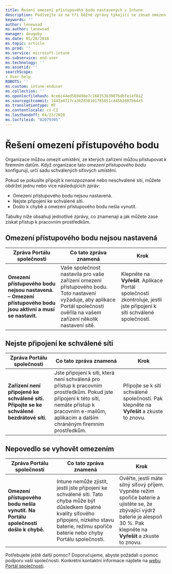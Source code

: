 ```yaml
---
title: Řešení omezení přístupového bodu nastavených v Intune
description: Podívejte se na tři běžné zprávy týkající se zásad omezení přístupového bodu Intune a zjistěte, jak je řešit.
keywords: ''
author: lenewsad
ms.author: lanewsad
manager: dougeby
ms.date: 05/28/2018
ms.topic: article
ms.prod: ''
ms.service: microsoft-intune
ms.subservice: end-user
ms.technology: ''
ms.assetid: ''
searchScope:
- User help
ROBOTS: ''
ms.custom: intune-enduser
ms.collection: ''
ms.openlocfilehash: 8ce6c44ed569498e7c168353b39876dbfe14f8a2
ms.sourcegitcommit: 1442a4717ca362d38101785851cd45b2687b64e5
ms.translationtype: MT
ms.contentlocale: cs-CZ
ms.lasthandoff: 04/23/2020
ms.locfileid: "82079395"
---
```

# <a name="resolve-access-point-restrictions"></a>Řešení omezení přístupového bodu

Organizace můžou omezit umístění, ze kterých zařízení můžou přistupovat k firemním datům.
Když organizace tato *omezení přístupového bodu* konfigurují, určí sadu schválených síťových umístění.  

Pokud se pokusíte připojit k nerozpoznané nebo neschválené síti, můžete obdržet jednu nebo více následujících zpráv:

* Omezení přístupového bodu nejsou nastavená.
* Nejste připojení ke schválené síti.
* Došlo k chybě a omezení přístupového bodu nešla vynutit.

 Tabulky níže obsahují jednotlivé zprávy, co znamenají a jak můžete zase získat přístup k pracovním prostředkům.

## <a name="access-point-restrictions-not-set-up"></a>Omezení přístupového bodu nejsou nastavená  
| Zpráva Portálu společnosti | Co tato zpráva znamená | Krok                                                               
|------------------------|--------------------------|--------------------------|
| **Omezení přístupového bodu nejsou nastavená. – Omezení přístupového bodu jsou aktivní a musí se nastavit.** | Vaše společnost nastavila pro vaše zařízení omezení přístupového bodu. Toto nastavení vyžaduje, aby aplikace Portál společnosti ověřila na vašem zařízení několik nastavení sítě. | Klepněte na **Vyřešit**. Aplikace Portál společnosti zkontroluje, jestli jste připojení k síti schválené společností. |

## <a name="not-connected-to-an-approved-network"></a>Nejste připojení ke schválené síti  

| Zpráva Portálu společnosti | Co tato zpráva znamená | Krok                                                                   
|------------------------|-----------------------------------|--------------------------|
| **Zařízení není připojené ke schválené síti. Připojte se ke schválené bezdrátové síti.** | Jste připojení k síti, která není schválená pro přístup k pracovním prostředkům. Pokud jste připojení k této síti, nemáte přístup k pracovním e-mailům, aplikacím a dalším chráněným firemním prostředkům. | Připojte se k síti schválené společností. Pak klepněte na **Vyřešit** a zkuste to znovu. |

## <a name="restrictions-couldnt-be-enforced"></a>Nepovedlo se vyhovět omezením  

| Zpráva Portálu společnosti | Co tato zpráva znamená | Krok                                                                      
|------------------------|-----------------------------------|--------------------------|
| **Omezení přístupového bodu nešla vynutit. Na Portálu společnosti došlo k chybě.** | Intune nemůže zjistit, jestli jste připojení ke schválené síti. Tato chyba může být důsledkem špatné kvality síťového připojení, nízkého stavu baterie, režimu spořiče baterie nebo chyby Portálu společnosti. | Ověřte, jestli máte silný síťový příjem. Vypněte režim spořiče baterie a ujistěte se, že zbývající výdrž baterie je alespoň 30 %. Pak klepněte na **Vyřešit** a zkuste to znovu. 

Potřebujete ještě další pomoc? Doporučujeme, abyste požádali o pomoc podporu vaší společnosti. Konkrétní kontaktní informace najdete na [webu Portál společnosti](https://portal.manage.microsoft.com/#HelpDeskDialog).
